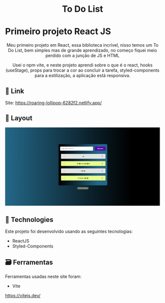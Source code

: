 <h1 align="center">To Do List</h1>

# Primeiro projeto React JS
<p align="center">Meu primeiro projeto em React, essa biblioteca incrível, nisso temos um To Do List, bem simples mas de grande aprendizado, no começo fiquei meio perdido com a junção de JS e HTML</p>
<p align="center">Usei o npm vite, e neste projeto aprendi sobre o que é o react, hooks (useStage), props para trocar a cor ao concluir a tarefa, styled-components para a estilização, 
  a aplicação está responsiva.</p>

## 🔖 Link

Site: https://roaring-lollipop-6282f2.netlify.app/

## 🔖 Layout

<p align="center">
<img width="916" alt="2023-05-22" src="https://github.com/victorSmenezes/primeiro-projeto-react/blob/master/img/ToDoList.png?raw=true">
</p>


## 🚀 Technologies

Este projeto foi desenvolvido usando as seguintes tecnologias:

- ReactJS
- Styled-Components

## 🗃 Ferramentas

Ferramentas usadas neste site foram:

- Vite

https://vitejs.dev/

